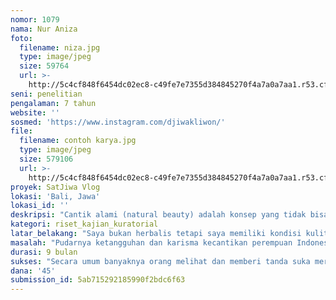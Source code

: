 ```yaml
---
nomor: 1079
nama: Nur Aniza
foto:
  filename: niza.jpg
  type: image/jpeg
  size: 59764
  url: >-
    http://5c4cf848f6454dc02ec8-c49fe7e7355d384845270f4a7a0a7aa1.r53.cf2.rackcdn.com/d77b7199-466a-4718-a2ce-eadcebcc686d/niza.jpg
seni: penelitian
pengalaman: 7 tahun
website: ''
sosmed: 'https://www.instagram.com/djiwakliwon/'
file:
  filename: contoh karya.jpg
  type: image/jpeg
  size: 579106
  url: >-
    http://5c4cf848f6454dc02ec8-c49fe7e7355d384845270f4a7a0a7aa1.r53.cf2.rackcdn.com/89193396-2848-4880-a25b-4462a32813e1/contoh%20karya.jpg
proyek: SatJiwa Vlog
lokasi: 'Bali, Jawa'
lokasi_id: ''
deskripsi: "Cantik alami (natural beauty) adalah konsep yang tidak bisa dibeli instan namun bisa dibangkitkan dari rasa percaya diri, penerimaan diri, pemahaman diri serta perawatan diri yang selaras dengan keunikan masing-masing individu. Seperti  halnya meditasi, tiap gerak keselarasan adalah ritual atau perjalanan personal. \r\n\r\nSatjiwa Vlog adalah bagian dari niat gerak saya yang terinspirasi dari kearifan leluhur Indonesia untuk melakukan penggalian dan penyadaran terhadap potensi diri beserta sumber alam disekitarnya yang kemudian bisa berkembang ke pemahamanan diri melalui perpaduan racikan herbal tradisional , ramuan jamu , minyak atsiri yang sederhana dan kekinian.\r\n\r\nSaya ingin berbagi pengetahuan, pengalaman, pengamatan pribadi dan berbagai macam racikan rumahan sederhana yang kreatif, menyenangkan, teruji dan adaptif kepada banyak orang melalui jalur vlogging yang memiliki kualitas visual yang baik dengan durasi 3 menit sampai maksimal 7 menit. \r\n\r\nHarapan saya Satjiwa vlog bisa menjadi angin segar dalam membahas kecantikan alami perempuan Indonesia dan membantu mereka yang ingin tapi kesulitan untuk melakukan perubahan konsep perawatan tubuh dari produk komersil ke produk alami karena adanya paradigma konsumerisme yang perlu dilampaui ataupun keterbatasan informasi.\r\n"
kategori: riset_kajian_kuratorial
latar_belakang: "Saya bukan herbalis tetapi saya memiliki kondisi kulit sensitif terhadap produk komersil. Hal ini mendorong saya untuk mencoba membuat perawatan sendiri dari bahan segar.  Sejak tahun 2010 saya berhenti memakai sabun dan sampo komersil. Saya mulai riset dan eksperimen terhadap diri sendiri bertahun-tahun untuk mendapatkan solusi alami yang kreatif dan tidak repot. \r\n\r\nTahun 2014, saya membuat nama produk Kliwon dan mulai menjual beberapa jenis produk racikan alami tanpa pengawet kimia untuk mereka yang memiliki masalah kulit sensitif seperti saya ataupun yang ingin memulai transisi perawatan kulit lebih alami. Karena kesungguhan penggalian saya, akhirnya saya  diwariskan buku catatan ramuan nenek yang konon adalah peramu jamu Madura. \r\n\r\nSejak 2017 saya ingin merubah Kliwon menjadi Satjiwa yang merupakan ruang gerak saya untuk eksperimen dan menghasilkan produk racikan untuk kecantikan dan kesehatan yang alami.  Namun banyak resep yang sifatnya tidak bisa bertahan lama dan jauh lebih baik diracik segar.\r\n\r\nHal ini membuat saya  ingin bisa berbagi pengetahuan dan pengalaman tentang perawatan tubuh yang memiliki inspirasi herbal tradisional dengan metode kekinian yang kreatif, menyenangkan dan sehat melalui jalur yang sedang banyak di minati yaitu vlogging. "
masalah: "Pudarnya ketangguhan dan karisma kecantikan perempuan Indonesia yang konon identik dengan jamu dan perawatan tradisional, merupakan perpaduan dampak budaya instan dan konsumerisme yang menggiring opini kolektif tentang apa dan bagaimana seharusnya wujud sosok perempuan masa sekarang.\r\n\r\nKetika tampilan kecantikan alami digeser dengan “flawless look “ yang artinya gunakanlah make up berlapis atau ketika “ brightening “ menjadi harapan perempuan jawa berkulit alami sawo matang untuk memiliki kulit putih seperti snow white dan “ skin type “ menjadi kategori absolut terhadap keunikan  individu. \r\n\r\nMungkinkah kita sudah lupa cara mengamati proses tubuh sendiri karena sudah terlalu percaya dengan apa yang dikatakan oleh iklan ? Saya tidak ingin menentang industri kosmetik tapi saya ingin memberi kontribusi untuk perubahan persepsi perempuan indonesia terhadap makna kecantikan alami yang kini pudar atau bergeser. \r\n\r\nBegitu banyak vlog ataupun youtube chanel tentang kecantikan di Indonesia namun masih sangat kurang  yang secara visual menarik, banyak berkiblat ke konsep kecantikan barat seperti review kosmetik atau tips make up dan durasinya cenderung lama atau tidak ramah mobile data. \r\n\r\n"
durasi: 9 bulan
sukses: "Secara umum banyaknya orang melihat dan memberi tanda suka merupakan indikator sukses namun yang saya inginkan adalah timbulnya interaksi, komunikasi dan berbagi pengalaman melalui video comment ataupun posting tag via Instagram Satjiwa.\r\n\r\n"
dana: '45'
submission_id: 5ab715292185990f2bdc6f63
---
```

